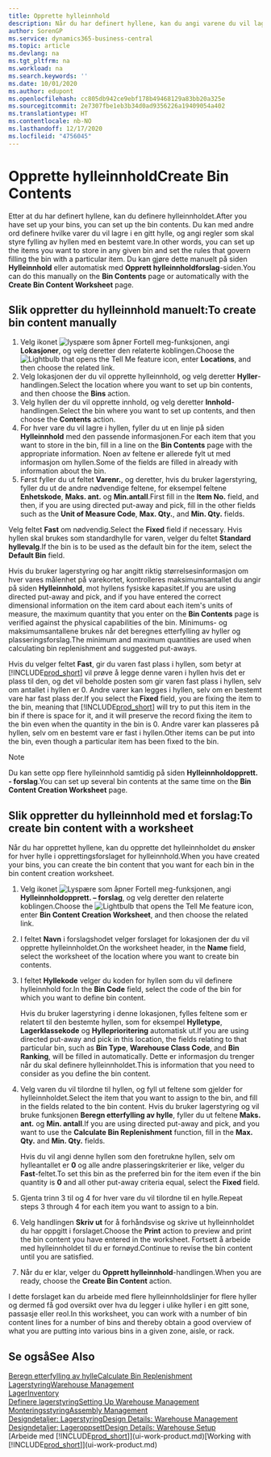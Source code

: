 ```yaml
---
title: Opprette hylleinnhold
description: Når du har definert hyllene, kan du angi varene du vil lagre i dem, og definere regler som kontrollerer hvor ofte hyller skal fylles på igjen.
author: SorenGP
ms.service: dynamics365-business-central
ms.topic: article
ms.devlang: na
ms.tgt_pltfrm: na
ms.workload: na
ms.search.keywords: ''
ms.date: 10/01/2020
ms.author: edupont
ms.openlocfilehash: cc805db942ce9ebf178b49468129a83bb20a325e
ms.sourcegitcommit: 2e7307fbe1eb3b34d0ad9356226a19409054a402
ms.translationtype: HT
ms.contentlocale: nb-NO
ms.lasthandoff: 12/17/2020
ms.locfileid: "4756045"
---
```

# <a name="create-bin-contents"></a><span data-ttu-id="b5397-103">Opprette hylleinnhold</span><span class="sxs-lookup"><span data-stu-id="b5397-103">Create Bin Contents</span></span>

<span data-ttu-id="b5397-104">Etter at du har definert hyllene, kan du definere hylleinnholdet.</span><span class="sxs-lookup"><span data-stu-id="b5397-104">After you have set up your bins, you can set up the bin contents.</span></span> <span data-ttu-id="b5397-105">Du kan med andre ord definere hvilke varer du vil lagre i en gitt hylle, og angi regler som skal styre fylling av hyllen med en bestemt vare.</span><span class="sxs-lookup"><span data-stu-id="b5397-105">In other words, you can set up the items you want to store in any given bin and set the rules that govern filling the bin with a particular item.</span></span> <span data-ttu-id="b5397-106">Du kan gjøre dette manuelt på siden **Hylleinnhold** eller automatisk med **Opprett hylleinnholdforslag**-siden.</span><span class="sxs-lookup"><span data-stu-id="b5397-106">You can do this manually on the **Bin Contents** page or automatically with the **Create Bin Content Worksheet** page.</span></span>

## <a name="to-create-bin-content-manually"></a><span data-ttu-id="b5397-107">Slik oppretter du hylleinnhold manuelt:</span><span class="sxs-lookup"><span data-stu-id="b5397-107">To create bin content manually</span></span>

1. <span data-ttu-id="b5397-108">Velg ikonet ![lyspære som åpner Fortell meg-funksjonen](media/ui-search/search_small.png "Fortell hva du vil gjøre"), angi **Lokasjoner**, og velg deretter den relaterte koblingen.</span><span class="sxs-lookup"><span data-stu-id="b5397-108">Choose the ![Lightbulb that opens the Tell Me feature](media/ui-search/search_small.png "Tell me what you want to do") icon, enter **Locations**, and then choose the related link.</span></span>  
2. <span data-ttu-id="b5397-109">Velg lokasjonen der du vil opprette hylleinnhold, og velg deretter **Hyller**-handlingen.</span><span class="sxs-lookup"><span data-stu-id="b5397-109">Select the location where you want to set up bin contents,  and then choose the **Bins** action.</span></span>  
3. <span data-ttu-id="b5397-110">Velg hyllen der du vil opprette innhold, og velg deretter **Innhold**-handlingen.</span><span class="sxs-lookup"><span data-stu-id="b5397-110">Select the bin where you want to set up contents, and then choose the **Contents** action.</span></span>  
4. <span data-ttu-id="b5397-111">For hver vare du vil lagre i hyllen, fyller du ut en linje på siden **Hylleinnhold** med den passende informasjonen.</span><span class="sxs-lookup"><span data-stu-id="b5397-111">For each item that you want to store in the bin, fill in a line on the **Bin Contents** page with the appropriate information.</span></span> <span data-ttu-id="b5397-112">Noen av feltene er allerede fylt ut med informasjon om hyllen.</span><span class="sxs-lookup"><span data-stu-id="b5397-112">Some of the fields are filled in already with information about the bin.</span></span>  
5. <span data-ttu-id="b5397-113">Først fyller du ut feltet **Varenr.**, og deretter, hvis du bruker lagerstyring, fyller du ut de andre nødvendige feltene, for eksempel feltene **Enhetskode**, **Maks. ant.** og **Min.antall**.</span><span class="sxs-lookup"><span data-stu-id="b5397-113">First fill in the **Item No.** field, and then, if you are using directed put-away and pick, fill in the other fields such as the **Unit of Measure Code**, **Max. Qty.**, and **Min. Qty.** fields.</span></span>  

<span data-ttu-id="b5397-114">Velg feltet **Fast** om nødvendig.</span><span class="sxs-lookup"><span data-stu-id="b5397-114">Select the **Fixed** field if necessary.</span></span> <span data-ttu-id="b5397-115">Hvis hyllen skal brukes som standardhylle for varen, velger du feltet **Standard hyllevalg**.</span><span class="sxs-lookup"><span data-stu-id="b5397-115">If the bin is to be used as the default bin for the item, select the **Default Bin** field.</span></span>  

<span data-ttu-id="b5397-116">Hvis du bruker lagerstyring og har angitt riktig størrelsesinformasjon om hver vares målenhet på varekortet, kontrolleres maksimumsantallet du angir på siden **Hylleinnhold**, mot hyllens fysiske kapasitet.</span><span class="sxs-lookup"><span data-stu-id="b5397-116">If you are using directed put-away and pick, and if you have entered the correct dimensional information on the item card about each item's units of measure, the maximum quantity that you enter on the **Bin Contents** page is verified against the physical capabilities of the bin.</span></span> <span data-ttu-id="b5397-117">Minimums- og maksimumsantallene brukes når det beregnes etterfylling av hyller og plasseringsforslag.</span><span class="sxs-lookup"><span data-stu-id="b5397-117">The minimum and maximum quantities are used when calculating bin replenishment and suggested put-aways.</span></span>  

<span data-ttu-id="b5397-118">Hvis du velger feltet **Fast**, gir du varen fast plass i hyllen, som betyr at [!INCLUDE[prod_short](includes/prod_short.md)] vil prøve å legge denne varen i hyllen hvis det er plass til den, og det vil beholde posten som gir varen fast plass i hyllen, selv om antallet i hyllen er 0. Andre varer kan legges i hyllen, selv om en bestemt vare har fast plass der.</span><span class="sxs-lookup"><span data-stu-id="b5397-118">If you select the **Fixed** field, you are fixing the item to the bin, meaning that [!INCLUDE[prod_short](includes/prod_short.md)] will try to put this item in the bin if there is space for it, and it will preserve the record fixing the item to the bin even when the quantity in the bin is 0.</span></span> <span data-ttu-id="b5397-119">Andre varer kan plasseres på hyllen, selv om en bestemt vare er fast i hyllen.</span><span class="sxs-lookup"><span data-stu-id="b5397-119">Other items can be put into the bin, even though a particular item has been fixed to the bin.</span></span>  

> [!NOTE]  
> <span data-ttu-id="b5397-120">Du kan sette opp flere hylleinnhold samtidig på siden **Hylleinnholdopprett. - forslag**.</span><span class="sxs-lookup"><span data-stu-id="b5397-120">You can set up several bin contents at the same time on the **Bin Content Creation Worksheet** page.</span></span>  

## <a name="to-create-bin-content-with-a-worksheet"></a><span data-ttu-id="b5397-121">Slik oppretter du hylleinnhold med et forslag:</span><span class="sxs-lookup"><span data-stu-id="b5397-121">To create bin content with a worksheet</span></span>

<span data-ttu-id="b5397-122">Når du har opprettet hyllene, kan du opprette det hylleinnholdet du ønsker for hver hylle i opprettingsforslaget for hylleinnhold.</span><span class="sxs-lookup"><span data-stu-id="b5397-122">When you have created your bins, you can create the bin content that you want for each bin in the bin content creation worksheet.</span></span>

1. <span data-ttu-id="b5397-123">Velg ikonet ![Lyspære som åpner Fortell meg-funksjonen](media/ui-search/search_small.png "Fortell hva du vil gjøre"), angi **Hylleinnholdopprett. – forslag**, og velg deretter den relaterte koblingen.</span><span class="sxs-lookup"><span data-stu-id="b5397-123">Choose the ![Lightbulb that opens the Tell Me feature](media/ui-search/search_small.png "Tell me what you want to do") icon, enter **Bin Content Creation Worksheet**, and then choose the related link.</span></span>  
2. <span data-ttu-id="b5397-124">I feltet **Navn** i forslagshodet velger forslaget for lokasjonen der du vil opprette hylleinnholdet.</span><span class="sxs-lookup"><span data-stu-id="b5397-124">On the worksheet header, in the **Name** field, select the worksheet of the location where you want to create bin contents.</span></span>  
3. <span data-ttu-id="b5397-125">I feltet **Hyllekode** velger du koden for hyllen som du vil definere hylleinnhold for.</span><span class="sxs-lookup"><span data-stu-id="b5397-125">In the **Bin Code** field, select the code of the bin for which you want to define bin content.</span></span>  

    <span data-ttu-id="b5397-126">Hvis du bruker lagerstyring i denne lokasjonen, fylles feltene som er relatert til den bestemte hyllen, som for eksempel **Hylletype**, **Lagerklassekode** og **Hylleprioritering** automatisk ut.</span><span class="sxs-lookup"><span data-stu-id="b5397-126">If you are using directed put-away and pick in this location, the fields relating to that particular bin, such as **Bin Type**, **Warehouse Class Code**, and **Bin Ranking**, will be filled in automatically.</span></span> <span data-ttu-id="b5397-127">Dette er informasjon du trenger når du skal definere hylleinnholdet.</span><span class="sxs-lookup"><span data-stu-id="b5397-127">This is information that you need to consider as you define the bin content.</span></span>  
4. <span data-ttu-id="b5397-128">Velg varen du vil tilordne til hyllen, og fyll ut feltene som gjelder for hylleinnholdet.</span><span class="sxs-lookup"><span data-stu-id="b5397-128">Select the item that you want to assign to the bin, and fill in the fields related to the bin content.</span></span> <span data-ttu-id="b5397-129">Hvis du bruker lagerstyring og vil bruke funksjonen **Beregn etterfylling av hylle**, fyller du ut feltene **Maks. ant.** og **Min. antall**.</span><span class="sxs-lookup"><span data-stu-id="b5397-129">If you are using directed put-away and pick, and you want to use the **Calculate Bin Replenishment** function, fill in the **Max. Qty.** and **Min. Qty.** fields.</span></span>  

    <span data-ttu-id="b5397-130">Hvis du vil angi denne hyllen som den foretrukne hyllen, selv om hylleantallet er **0** og alle andre plasseringskriterier er like, velger du **Fast**-feltet.</span><span class="sxs-lookup"><span data-stu-id="b5397-130">To set this bin as the preferred bin for the item even if the bin quantity is **0** and all other put-away criteria equal, select the **Fixed** field.</span></span>  
5. <span data-ttu-id="b5397-131">Gjenta trinn 3 til og 4 for hver vare du vil tilordne til en hylle.</span><span class="sxs-lookup"><span data-stu-id="b5397-131">Repeat steps 3 through 4 for each item you want to assign to a bin.</span></span>  
6. <span data-ttu-id="b5397-132">Velg handlingen **Skriv ut** for å forhåndsvise og skrive ut hylleinnholdet du har oppgitt i forslaget.</span><span class="sxs-lookup"><span data-stu-id="b5397-132">Choose the **Print** action to preview and print the bin content you have entered in the worksheet.</span></span> <span data-ttu-id="b5397-133">Fortsett å arbeide med hylleinnholdet til du er fornøyd.</span><span class="sxs-lookup"><span data-stu-id="b5397-133">Continue to revise the bin content until you are satisfied.</span></span>  
7. <span data-ttu-id="b5397-134">Når du er klar, velger du **Opprett hylleinnhold**-handlingen.</span><span class="sxs-lookup"><span data-stu-id="b5397-134">When you are ready, choose the **Create Bin Content** action.</span></span>  

<span data-ttu-id="b5397-135">I dette forslaget kan du arbeide med flere hylleinnholdslinjer for flere hyller og dermed få god oversikt over hva du legger i ulike hyller i en gitt sone, passasje eller reol.</span><span class="sxs-lookup"><span data-stu-id="b5397-135">In this worksheet, you can work with a number of bin content lines for a number of bins and thereby obtain a good overview of what you are putting into various bins in a given zone, aisle, or rack.</span></span>  

## <a name="see-also"></a><span data-ttu-id="b5397-136">Se også</span><span class="sxs-lookup"><span data-stu-id="b5397-136">See Also</span></span>

[<span data-ttu-id="b5397-137">Beregn etterfylling av hylle</span><span class="sxs-lookup"><span data-stu-id="b5397-137">Calculate Bin Replenishment</span></span>](warehouse-how-to-calculate-bin-replenishment.md)  
[<span data-ttu-id="b5397-138">Lagerstyring</span><span class="sxs-lookup"><span data-stu-id="b5397-138">Warehouse Management</span></span>](warehouse-manage-warehouse.md)  
[<span data-ttu-id="b5397-139">Lager</span><span class="sxs-lookup"><span data-stu-id="b5397-139">Inventory</span></span>](inventory-manage-inventory.md)  
[<span data-ttu-id="b5397-140">Definere lagerstyring</span><span class="sxs-lookup"><span data-stu-id="b5397-140">Setting Up Warehouse Management</span></span>](warehouse-setup-warehouse.md)  
[<span data-ttu-id="b5397-141">Monteringsstyring</span><span class="sxs-lookup"><span data-stu-id="b5397-141">Assembly Management</span></span>](assembly-assemble-items.md)  
[<span data-ttu-id="b5397-142">Designdetaljer: Lagerstyring</span><span class="sxs-lookup"><span data-stu-id="b5397-142">Design Details: Warehouse Management</span></span>](design-details-warehouse-management.md)  
[<span data-ttu-id="b5397-143">Designdetaljer: Lageroppsett</span><span class="sxs-lookup"><span data-stu-id="b5397-143">Design Details: Warehouse Setup</span></span>](design-details-warehouse-setup.md)  
<span data-ttu-id="b5397-144">[Arbeide med [!INCLUDE[prod_short](includes/prod_short.md)]](ui-work-product.md)</span><span class="sxs-lookup"><span data-stu-id="b5397-144">[Working with [!INCLUDE[prod_short](includes/prod_short.md)]](ui-work-product.md)</span></span>
